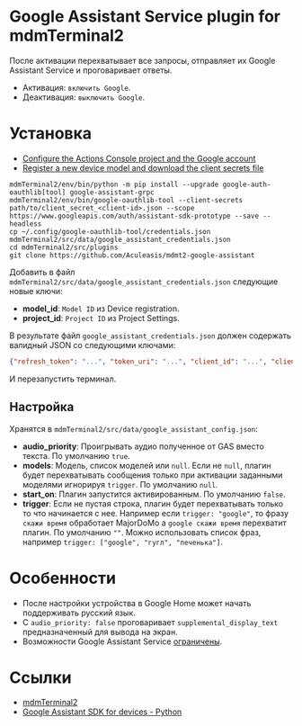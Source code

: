 # Google Assistant Service plugin for mdmTerminal2
После активации перехватывает все запросы, отправляет их Google Assistant Service и проговаривает ответы.
- Активация: `включить Google`.
- Деактивация: `выключить Google`.

# Установка
- [Configure the Actions Console project and the Google account](https://developers.google.com/assistant/sdk/guides/service/python/embed/config-dev-project-and-account)
- [Register a new device model and download the client secrets file](https://developers.google.com/assistant/sdk/guides/service/python/embed/register-device)

```
mdmTerminal2/env/bin/python -m pip install --upgrade google-auth-oauthlib[tool] google-assistant-grpc
mdmTerminal2/env/bin/google-oauthlib-tool --client-secrets path/to/client_secret_<client-id>.json --scope https://www.googleapis.com/auth/assistant-sdk-prototype --save --headless
cp ~/.config/google-oauthlib-tool/credentials.json mdmTerminal2/src/data/google_assistant_credentials.json
cd mdmTerminal2/src/plugins
git clone https://github.com/Aculeasis/mdmt2-google-assistant
```
Добавить в файл `mdmTerminal2/src/data/google_assistant_credentials.json` следующие новые ключи:
- **model_id**:  `Model ID` из Device registration.
- **project_id**: `Project ID` из Project Settings.

В результате файл `google_assistant_credentials.json` должен содержать валидный JSON со следующими ключами:
```json
{"refresh_token": "...", "token_uri": "...", "client_id": "...", "client_secret": "...", "scopes": ["..."], "project_id": "...", "model_id": "..."}
```

И перезапустить терминал.

## Настройка
Хранятся в `mdmTerminal2/src/data/google_assistant_config.json`:
- **audio_priority**: Проигрывать аудио полученное от GAS вместо текста. По умолчанию `true`.
- **models**: Модель, список моделей или `null`. Если не `null`, плагин будет перехватывать сообщения только при активации
заданными моделями игнорируя `trigger`. По умолчанию `null`.
- **start_on**: Плагин запустится активированным. По умолчанию `false`.
- **trigger**: Если не пустая строка, плагин будет перехватывать только то что начинается с нее. Например если
`trigger: "google"`, то фразу `скажи время` обработает MajorDoMo a `google скажи время` перехватит плагин.
По умолчанию `""`. Можно использовать список фраз, например `trigger: ["google", "гугл", "печенька"]`.

# Особенности
- После настройки устройства в Google Home может начать поддерживать русский язык.
- С `audio_priority: false` проговаривает `supplemental_display_text` предназначенный для вывода на экран.
- Возможности Google Assistant Service [ограничены](https://developers.google.com/assistant/sdk/overview#features).

# Ссылки
- [mdmTerminal2](https://github.com/Aculeasis/mdmTerminal2)
- [Google Assistant SDK for devices - Python](https://github.com/googlesamples/assistant-sdk-python)
